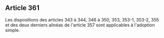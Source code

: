 Article 361
----
Les dispositions des articles 343 à 344, 346 à 350, 353, 353-1, 353-2, 355 et
des deux derniers alinéas de l'article 357 sont applicables à l'adoption simple.
